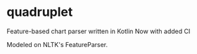 # quadruplet
Feature-based chart parser written in Kotlin
Now with added CI


Modeled on NLTK's FeatureParser.